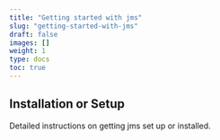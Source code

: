 ```yaml
---
title: "Getting started with jms"
slug: "getting-started-with-jms"
draft: false
images: []
weight: 1
type: docs
toc: true
---
```


## Installation or Setup
Detailed instructions on getting jms set up or installed.

